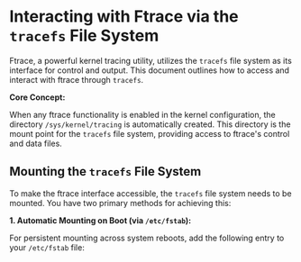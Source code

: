 # Interacting with Ftrace via the `tracefs` File System

Ftrace, a powerful kernel tracing utility, utilizes the `tracefs` file system as its interface for control and output. This document outlines how to access and interact with ftrace through `tracefs`.

**Core Concept:**

When any ftrace functionality is enabled in the kernel configuration, the directory `/sys/kernel/tracing` is automatically created. This directory is the mount point for the `tracefs` file system, providing access to ftrace's control and data files.

## Mounting the `tracefs` File System

To make the ftrace interface accessible, the `tracefs` file system needs to be mounted. You have two primary methods for achieving this:

**1. Automatic Mounting on Boot (via `/etc/fstab`):**

   For persistent mounting across system reboots, add the following entry to your `/etc/fstab` file:

